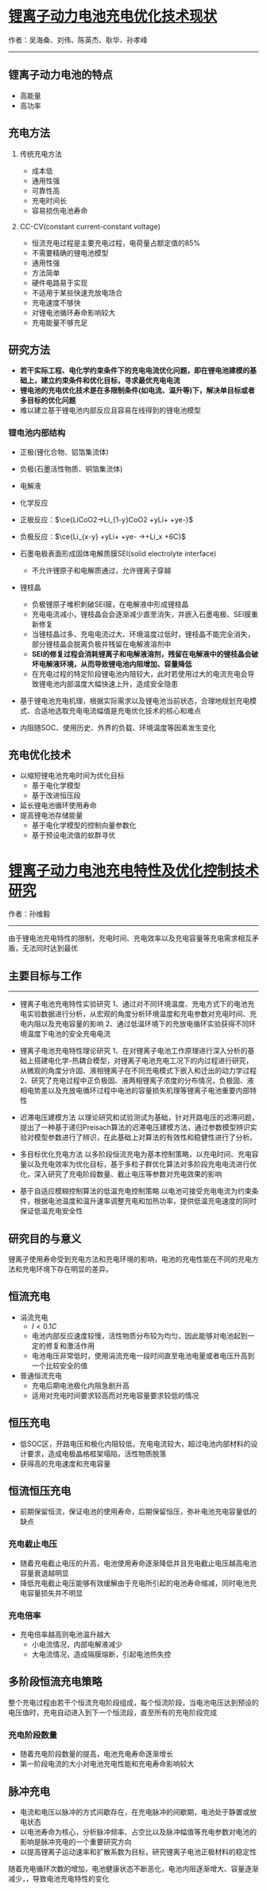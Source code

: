 # [锂离子动力电池充电优化技术现状](./Read-锂离子动力电池充电优化技术现状.pdf)

作者：吴海桑、刘伟、陈英杰、耿华、孙孝峰

---

## 锂离子动力电池的特点

- 高能量
- 高功率

## 充电方法

1. 传统充电方法
    - 成本低
    - 通用性强
    - 可靠性高
    - 充电时间长
    - 容易损伤电池寿命

2. CC-CV(constant current-constant voltage)
    - 恒流充电过程是主要充电过程，电荷量占额定值的85%
    - 不需要精确的锂电池模型
    - 通用性强
    - 方法简单
    - 硬件电路易于实现
    - 不适用于某些快速充放电场合
    - 充电速度不够快
    - 对锂电池循环寿命影响较大
    - 充电能量不够充足

## 研究方法

- **若干实际工程、电化学约束条件下的充电电流优化问题，即在锂电池建模的基础上，建立约束条件和优化目标，寻求最优充电电流**
- **锂电池的充电优化技术是在多限制条件(如电流、温升等)下，解决单目标或者多目标的优化问题**
- 难以建立基于锂电池内部反应且容易在线得到的锂电池模型

### 锂电池内部结构

- 正极(锂化合物、铝箔集流体)
- 负极(石墨活性物质、铜箔集流体)
- 电解液
- 化学反应
- 正极反应：$\ce{LiCoO2->Li_{1-y}CoO2 +yLi+ +ye-}$
- 负极反应：$\ce{Li_{x-y} +yLi+ +ye- ->+Li_x +6C}$
- 石墨电极表面形成固体电解质膜SEI(solid electrolyte interface)
  - 不允许锂原子和电解质通过，允许锂离子穿越

- 锂枝晶
  - 负极锂原子堆积刺破SEI膜，在电解液中形成锂枝晶
  - 充电电流减小，锂枝晶会会逐渐减少直至消失，并嵌入石墨电极、SEI膜重新修复
  - 当锂枝晶过多、充电电流过大、环境温度过低时，锂枝晶不能完全消失，部分锂枝晶会脱离负极并残留在电解液溶剂中
  - **SEI的修复过程会消耗锂离子和电解液溶剂，残留在电解液中的锂枝晶会破坏电解液环境，从而导致锂电池内阻增加、容量降低**
  - 在充电过程的特定阶段锂电池内阻较大，此时若使用过大的电流充电会导致锂电池内部温度大幅快速上升，造成安全隐患
- 基于锂电池充电机理，根据实际需求以及锂电池当前状态，合理地规划充电模式、合适地选取充电电流幅值是充电优化技术的核心和难点
- 内阻随SOC、使用历史、外界的负载、环境温度等因素发生变化

## 充电优化技术

- 以缩短锂电池充电时间为优化目标
  - 基于电化学模型
  - 基于改进恒压段
- 延长锂电池循环使用寿命
- 提高锂电池存储能量
  - 基于电化学模型的控制向量参数化
  - 基于预设电流值的蚁群寻优

# [锂离子动力电池充电特性及优化控制技术研究](./Reading-锂离子动力电池充电特性及优化控制技术研究.pdf)

作者：孙维毅

---
由于锂电池充电特性的限制，充电时间、充电效率以及充电容量等充电需求相互矛盾，无法同时达到最优

## 主要目标与工作

---

- 锂离子电池充电特性实验研究
1、通过对不同环境温度、充电方式下的电池充电实验数据进行分析，从宏观的角度分析环境温度和充电参数对充电时间、充电内阻以及充电容量的影响
2、通过低温环境下的充放电循环实验获得不同环境温度下电池的安全充电电流

- 锂离子电池充电特性理论研究
1、在对锂离子电池工作原理进行深入分析的基础上搭建电化学-热耦合模型，对锂离子电池充电工况下的内过程进行研究，从微观的角度分许固、液相锂离子在不同充电模式下嵌入和迁出的动力学过程
2、研究了充电过程中正负极固、液两相锂离子浓度的分布情况，负极固、液相电势差以及充放电循环过程中电池的容量损失机理等锂离子电池重要内部特性

- 迟滞电压建模方法
以理论研究和试验测试为基础，针对开路电压的迟滞问题，提出了一种基于递归Preisach算法的迟滞电压建模方法，通过参数模型辨识实验对模型参数进行了辨识，在此基础上对算法的有效性和稳健性进行了分析。

- 多目标优化充电方法
以多阶段恒流充电为基本控制策略，以充电时间、充电容量以及充电效率为优化目标，基于多粒子群优化算法对多阶段充电电流进行优化，深入研究了充电阶段数量、截止电压等参数对充电效果的影响

- 基于自适应模糊控制算法的低温充电控制策略
以电池可接受充电电流为约束条件，根据电池温度和温升速率调整充电和加热功率，提供低温充电速度的同时保证低温充电安全性

## 研究目的与意义

锂离子使用寿命受到充电方法和充电环境的影响，电池的充电性能在不同的充电方法和充电环境下存在明显的差异。

## 恒流充电

- 涓流充电
  - $I < 0.1C$
  - 电池内部反应速度较慢，活性物质分布较为均匀，因此能够对电池起到一定的修复和激活作用
  - 电池电压非常低时，使用涓流充电一段时间直至电池电量或者电压升高到一个比较安全的值
- 普通恒流充电
  - 充电后期电池极化内阻急剧升高
  - 适用对充电时间要求较高而对充电容量要求较低的情况

## 恒压充电

- 低SOC区，开路电压和极化内阻较低，充电电流较大，超过电池内部材料的设计要求，造成电极晶格框架塌陷，活性物质脱落
- 获得高的充电速度和充电容量

## 恒流恒压充电

- 前期保留恒流，保证电池的使用寿命，后期保留恒压，弥补电池充电容量低的缺点

### 充电截止电压

- 随着充电截止电压的升高，电池使用寿命逐渐降低并且充电截止电压越高电池容量衰退越明显
- 降低充电截止电压能够有效缓解由于充电所引起的电池寿命缩减，同时电池充电容量损失并不明显

### 充电倍率

- 充电倍率越高则电池温升越大
  - 小电流情况，内部电解液减少
  - 大电流情况，造成隔膜熔断，引起电池热失控

## 多阶段恒流充电策略

整个充电过程由若干个恒流充电阶段组成，每个恒流阶段，当电池电压达到预设的电压值时，充电自动进入到下一个恒流段，直至所有的充电阶段完成

### 充电阶段数量

- 随着充电阶段数量的提高，电池充电寿命逐渐增长
- 第一阶段电流的大小对电池充电性能和充电寿命影响较大

## 脉冲充电

- 电流和电压以脉冲的方式间歇存在，在充电脉冲的间歇期，电池处于静置或放电状态
- 以电池寿命为核心，分析脉冲频率、占空比以及脉冲幅值等充电参数对电池的影响是脉冲充电的一个重要研究方向
- 以提高锂离子运动速率和扩散系数为目标，研究锂离子电池正极材料的稳定性

随着充电循环次数的增加，电池健康状态不断恶化，电池内阻逐渐增大、容量逐渐减少，，导致电池充电特性的变化
